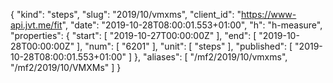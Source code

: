 {
  "kind": "steps",
  "slug": "2019/10/vmxms",
  "client_id": "https://www-api.jvt.me/fit",
  "date": "2019-10-28T08:00:01.553+01:00",
  "h": "h-measure",
  "properties": {
    "start": [
      "2019-10-27T00:00:00Z"
    ],
    "end": [
      "2019-10-28T00:00:00Z"
    ],
    "num": [
      "6201"
    ],
    "unit": [
      "steps"
    ],
    "published": [
      "2019-10-28T08:00:01.553+01:00"
    ]
  },
  "aliases": [
    "/mf2/2019/10/vmxms",
    "/mf2/2019/10/VMXMs"
  ]
}

